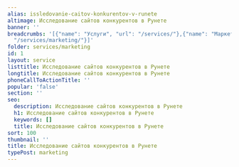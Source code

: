 ```yaml
---
alias: issledovanie-caitov-konkurentov-v-runete
altimage: Исследование cайтов конкурентов в Рунете
banner: ''
breadcrumbs: '[{"name": "Услуги", "url": "/services/"},{"name": "Маркетинг", "url":
  "/services/marketing/"}]'
folder: services/marketing
id: 1
layout: service
listtitle: Исследование cайтов конкурентов в Рунете
longtitle: Исследование cайтов конкурентов в Рунете
phoneCallToActionTitle: ''
popular: 'false'
section: ''
seo:
  description: Исследование cайтов конкурентов в Рунете
  h1: Исследование cайтов конкурентов в Рунете
  keywords: []
  title: Исследование cайтов конкурентов в Рунете
sort: 100
thumbnail: ''
title: Исследование cайтов конкурентов в Рунете
typePost: marketing
---
```

